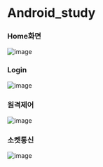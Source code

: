 # Android_study

### Home화면
![image](https://user-images.githubusercontent.com/126065290/236712053-cd474d37-de62-421f-bf3c-6b18f174369f.png)

### Login
![image](https://user-images.githubusercontent.com/126065290/236712107-c83d06a2-8f15-44ff-aad8-94e67ed5b0b6.png)

### 원격제어
![image](https://user-images.githubusercontent.com/126065290/236712151-cc4de884-4685-44e0-b24f-34e3358a2c02.png)

### 소켓통신
![image](https://user-images.githubusercontent.com/126065290/236712183-83815369-a390-43db-8b95-b69e7e21c7f9.png)
